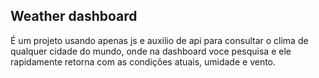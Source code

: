 ## Weather dashboard

É um projeto usando apenas js e auxilio de api para consultar o clima de qualquer cidade do mundo, onde na dashboard voce pesquisa e ele rapidamente retorna com as condições atuais, umidade e vento.